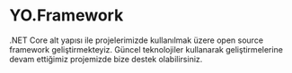 # YO.Framework


.NET Core alt yapısı ile projelerimizde kullanılmak üzere open source framework geliştirmekteyiz.
Güncel teknolojiler kullanarak geliştirmelerine devam ettiğimiz projemizde bize destek olabilirsiniz. 
